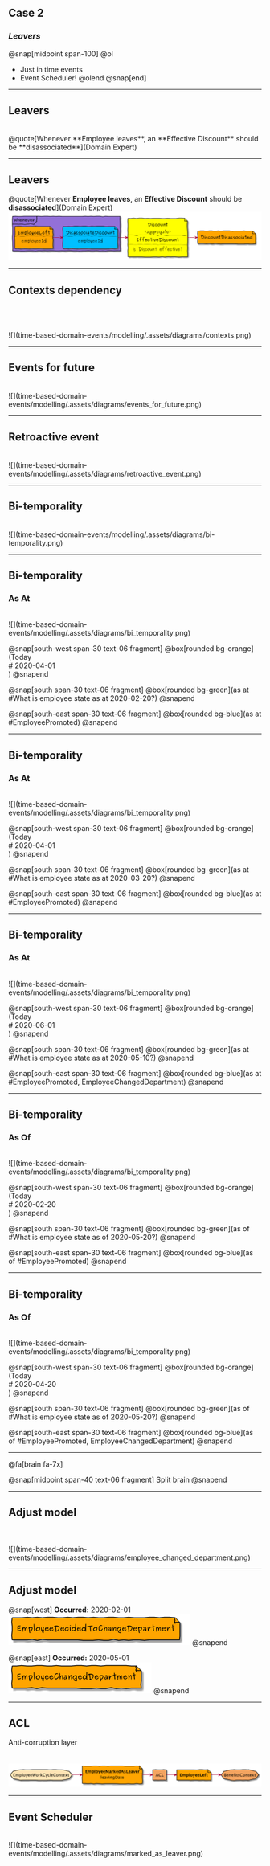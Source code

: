 ## Case 2
### _Leavers_
@snap[midpoint span-100]
@ol
- Just in time events
- Event Scheduler!
@olend
@snap[end]


---
## Leavers
</br>
@quote[Whenever **Employee leaves**, an **Effective Discount** should be **disassociated**](Domain Expert)

---
## Leavers 
@quote[Whenever **Employee leaves**, an **Effective Discount** should be **disassociated**](Domain Expert)
<br/>
![](time-based-domain-events/modelling/.assets/diagrams/leavers.png)


---
## Contexts dependency
</br>
</br>
</br>
![](time-based-domain-events/modelling/.assets/diagrams/contexts.png)

---
## Events for future
<br/>
![](time-based-domain-events/modelling/.assets/diagrams/events_for_future.png)

---
## Retroactive event

<br/>
![](time-based-domain-events/modelling/.assets/diagrams/retroactive_event.png)

---
## Bi-temporality

<br/>
![](time-based-domain-events/modelling/.assets/diagrams/bi-temporality.png)

---
## Bi-temporality
### As At
</br>
![](time-based-domain-events/modelling/.assets/diagrams/bi_temporality.png)

@snap[south-west span-30 text-06 fragment]
@box[rounded bg-orange](Today </br> # 2020-04-01 </br>)
@snapend

@snap[south span-30 text-06 fragment]
@box[rounded bg-green](as at #What is employee state as at 2020-02-20?)
@snapend

@snap[south-east span-30 text-06 fragment]
@box[rounded bg-blue](as at #EmployeePromoted)
@snapend


---
## Bi-temporality
### As At
</br>
![](time-based-domain-events/modelling/.assets/diagrams/bi_temporality.png)

@snap[south-west span-30 text-06 fragment]
@box[rounded bg-orange](Today </br> # 2020-04-01 </br>)
@snapend

@snap[south span-30 text-06 fragment]
@box[rounded bg-green](as at #What is employee state as at 2020-03-20?)
@snapend

@snap[south-east span-30 text-06 fragment]
@box[rounded bg-blue](as at #EmployeePromoted)
@snapend

---
## Bi-temporality
### As At
</br>
![](time-based-domain-events/modelling/.assets/diagrams/bi_temporality.png)

@snap[south-west span-30 text-06 fragment]
@box[rounded bg-orange](Today </br> # 2020-06-01 </br>)
@snapend

@snap[south span-30 text-06 fragment]
@box[rounded bg-green](as at #What is employee state as at 2020-05-10?)
@snapend

@snap[south-east span-30 text-06 fragment]
@box[rounded bg-blue](as at #EmployeePromoted, EmployeeChangedDepartment)
@snapend


---
## Bi-temporality
### As Of
</br>
![](time-based-domain-events/modelling/.assets/diagrams/bi_temporality.png)

@snap[south-west span-30 text-06 fragment]
@box[rounded bg-orange](Today </br> # 2020-02-20 </br>)
@snapend

@snap[south span-30 text-06 fragment]
@box[rounded bg-green](as of #What is employee state as of 2020-05-20?)
@snapend

@snap[south-east span-30 text-06 fragment]
@box[rounded bg-blue](as of #EmployeePromoted)
@snapend

---
## Bi-temporality
### As Of
</br>
![](time-based-domain-events/modelling/.assets/diagrams/bi_temporality.png)

@snap[south-west span-30 text-06 fragment]
@box[rounded bg-orange](Today </br> # 2020-04-20 </br>)
@snapend

@snap[south span-30 text-06 fragment]
@box[rounded bg-green](as of #What is employee state as of 2020-05-20?)
@snapend

@snap[south-east span-30 text-06 fragment]
@box[rounded bg-blue](as of #EmployeePromoted, EmployeeChangedDepartment)
@snapend

---
@fa[brain fa-7x]

@snap[midpoint span-40 text-06 fragment]
Split brain
@snapend

---
## Adjust model
</br>
</br>
![](time-based-domain-events/modelling/.assets/diagrams/employee_changed_department.png)


---
## Adjust model
@snap[west]
<b>Occurred:</b> 2020-02-01
![](time-based-domain-events/modelling/.assets/diagrams/adjusted_model_1.png)
@snapend

@snap[east]
<b>Occurred:</b> 2020-05-01
![](time-based-domain-events/modelling/.assets/diagrams/adjusted_model_2.png)
@snapend


---
## ACL
Anti-corruption layer
<br/>
<br/>
<br/>
![](time-based-domain-events/modelling/.assets/diagrams/acl.png)

---
## Event Scheduler
<br/>
![](time-based-domain-events/modelling/.assets/diagrams/marked_as_leaver.png)
